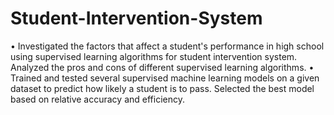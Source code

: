 # Student-Intervention-System
•	Investigated the factors that affect a student's performance in high school using supervised learning algorithms for student intervention system. Analyzed the pros and cons of different supervised learning algorithms.
•	Trained and tested several supervised machine learning models on a given dataset to predict how likely a student is to pass. Selected the best model based on relative accuracy and efficiency.



